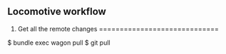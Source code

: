 Locomotive workflow
--------------------

1. Get all the remote changes
=============================

$ bundle exec wagon pull
$ git pull
